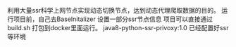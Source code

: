 利用大量ssr科学上网节点实现动态切换节点，达到动态代理爬取数据的目的。
运行项目前，自己去BaseInitalizer 设置一部分ssr节点信息
项目可以直接通过 build.sh 打包到docker里面运行。 java8-python-ssr-privoxy:1.0  已经配置好ssr等环境

